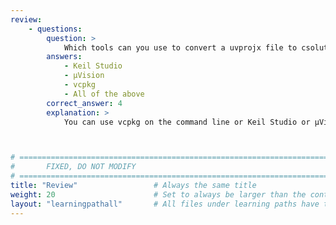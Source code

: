 ```yaml
---
review:
    - questions:
        question: >
            Which tools can you use to convert a uvprojx file to csolution format?
        answers:
            - Keil Studio
            - µVision
            - vcpkg
            - All of the above
        correct_answer: 4
        explanation: >
            You can use vcpkg on the command line or Keil Studio or µVision to convert projects.



# ================================================================================
#       FIXED, DO NOT MODIFY
# ================================================================================
title: "Review"                 # Always the same title
weight: 20                      # Set to always be larger than the content in this path
layout: "learningpathall"       # All files under learning paths have this same wrapper
---
```

